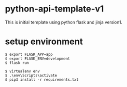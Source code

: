 # python-api-template-v1
This is initial template using python flask and jinja version1.

# setup environment
```
$ export FLASK_APP=app  
$ export FLASK_ENV=development 
$ flask run
```
```
$ virtualenv env
$ .\env\Scripts\activate
$ pip3 install -r requirements.txt
```